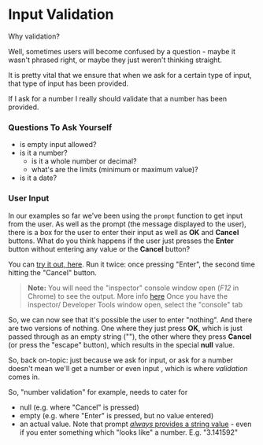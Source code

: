 # Input Validation

Why validation?

Well, sometimes users will become confused by a question - maybe it wasn't phrased right, or maybe they just weren't thinking straight.

It is pretty vital that we ensure that when we ask for a certain type of input, that type of input has been provided.

If I ask for a number I really should validate that a number has been provided.

### Questions To Ask Yourself

- is empty input allowed?
- is it a number?
  - is it a whole number or decimal?
  - what's are the limits (minimum or maximum value)?
- is it a date?

### User Input

In our examples so far we've been using the `prompt` function to get input from the user. As well as the prompt (the message displayed to the user), there is a box for the user to enter their input as well as **OK** and **Cancel** buttons. What do you think happens if the user just presses the **Enter** button without entering any value or the **Cancel** button?

You can [try it out, here](https://jsfiddle.net/oconnedk/q4n0oyks/). Run it twice: once pressing "Enter", the second time hitting the "Cancel" button.

> **Note:**
> You will need the "inspector" console window open (*F12* in Chrome) to see the output.
> More info [here](https://developer.mozilla.org/en-US/docs/Learn/Common_questions/What_are_browser_developer_tools)
> Once you have the inspector/ Developer Tools window open, select the "console" tab

So, we can now see that it's possible the user to enter "nothing". And there are two versions of nothing. One where they just press **OK**, which is just passed through as an empty string (""), the other where they press **Cancel** (or press the "escape" button), which results in the special **null** value.

So, back on-topic: just because we ask for input, or ask for a number doesn't mean we'll get a number or even input , which is where *validation* comes in.

So, "number validation" for example, needs to cater for
- null (e.g. where "Cancel" is pressed)
- empty (e.g. where "Enter" is pressed, but no value entered)
- an actual value. Note that prompt [*always* provides a string value](https://developer.mozilla.org/en-US/docs/Web/API/Window/prompt) - even if you enter something which "looks like" a number. E.g. "3.141592"
